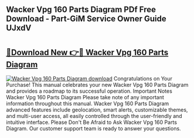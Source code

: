 ## Wacker Vpg 160 Parts Diagram PDf Free Download - Part-GiM Service Owner Guide UJxdV

# <h2><a href="http://dfua348.blite.top/?on=Wacker+Vpg+160+Parts+Diagram">🔗Download New 👉🔴 Wacker Vpg 160 Parts Diagram</a></h2>

[![Wacker Vpg 160 Parts Diagram download](https://i.imgur.com/lujVjoI.png)](http://dfua348.blite.top/?on=Wacker+Vpg+160+Parts+Diagram)
Congratulations on Your Purchase! This manual celebrates your new Wacker Vpg 160 Parts Diagram and provides a roadmap to its successful operation. Important Notes Wacker Vpg 160 Parts Diagram Please take note of any important information throughout this manual. Wacker Vpg 160 Parts Diagram advanced features include geolocation, smart alerts, customizable themes, and multi-user access, all easily controlled through the user-friendly and intuitive interface. Please Don't Be Afraid to Ask Wacker Vpg 160 Parts Diagram. Our customer support team is ready to answer your questions.

